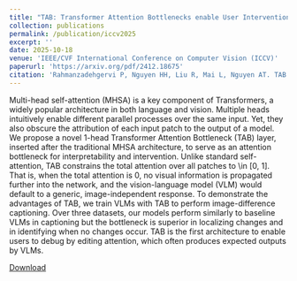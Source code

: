```yaml
---
title: "TAB: Transformer Attention Bottlenecks enable User Intervention and Debugging in Vision-Language Models"
collection: publications
permalink: /publication/iccv2025
excerpt: ''
date: 2025-10-18
venue: 'IEEE/CVF International Conference on Computer Vision (ICCV)'
paperurl: 'https://arxiv.org/pdf/2412.18675'
citation: 'Rahmanzadehgervi P, Nguyen HH, Liu R, Mai L, Nguyen AT. TAB: Transformer Attention Bottlenecks enable User Intervention and Debugging in Vision-Language Models. InProceedings of the IEEE/CVF International Conference on Computer Vision 2025 (pp. 22551-22562).'
---
```

Multi-head self-attention (MHSA) is a key component of Transformers, a widely popular architecture in both language and vision. Multiple heads intuitively enable different parallel processes over the same input. Yet, they also obscure the attribution of each input patch to the output of a model. We propose a novel 1-head Transformer Attention Bottleneck (TAB) layer, inserted after the traditional MHSA architecture, to serve as an attention bottleneck for interpretability and intervention. Unlike standard self-attention, TAB constrains the total attention over all patches to \in [0, 1]. That is, when the total attention is 0, no visual information is propagated further into the network, and the vision-language model (VLM) would default to a generic, image-independent response. To demonstrate the advantages of TAB, we train VLMs with TAB to perform image-difference captioning. Over three datasets, our models perform similarly to baseline VLMs in captioning but the bottleneck is superior in localizing changes and in identifying when no changes occur. TAB is the first architecture to enable users to debug by editing attention, which often produces expected outputs by VLMs. 

[Download](https://arxiv.org/pdf/2412.18675)
